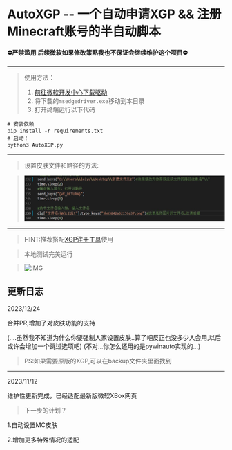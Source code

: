 # AutoXGP -- 一个自动申请XGP && 注册Minecraft账号的半自动脚本
#### ⛔严禁滥用 后续微软如果修改策略我也不保证会继续维护这个项目⛔ ####

------------
>使用方法：
>1. [前往微软开发中心下载驱动](https://developer.microsoft.com/en-us/microsoft-edge/tools/webdriver/)
>2. 将下载的`msedgedriver.exe`移动到本目录
>3. 打开终端运行以下代码
```
# 安装依赖
pip install -r requirements.txt
# 启动！
python3 AutoXGP.py
```
------------

> 设置皮肤文件和路径的方法:

>![](https://raw.githubusercontent.com/XokoukioX/AutoXGP/main/assets/new.jpg)

------------


>HINT:推荐搭配[XGP注册工具](Https://Github.Com/Xokoukiox/Automsacc "XGP注册工具")使用


>本地测试完美运行

>![IMG](https://github.com/XokoukioX/AutoXGP/assets/52972345/35c9edb8-a651-4094-ad00-01f83bc4364f)

## 更新日志
2023/12/24

合并PR,增加了对皮肤功能的支持

(....虽然我不知道为什么你要强制人家设置皮肤..算了吧反正也没多少人会用,以后或许会增加一个跳过选项吧)
(不对...你怎么还用的是pywinauto实现的...)
>PS:如果需要原版的XGP,可以在backup文件夹里面找到

------------

2023/11/12

维护性更新完成，已经适配最新版微软XBox网页

> 下一步的计划？

1.自动设置MC皮肤

2.增加更多特殊情况的适配


